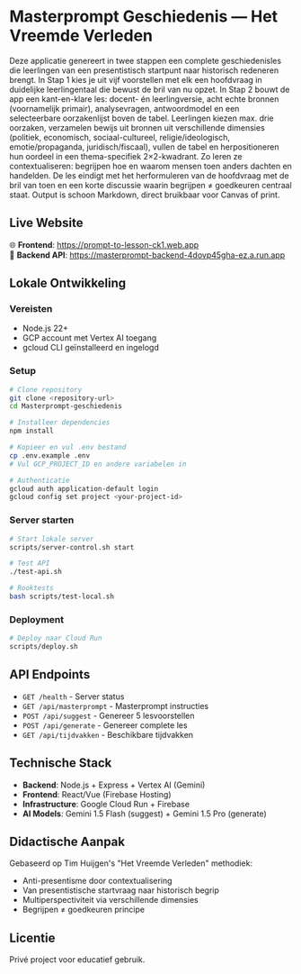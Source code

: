 # Masterprompt Geschiedenis — Het Vreemde Verleden

Deze applicatie genereert in twee stappen een complete geschiedenisles die leerlingen van een presentistisch startpunt naar historisch redeneren brengt. In Stap 1 kies je uit vijf voorstellen met elk een hoofdvraag in duidelijke leerlingentaal die bewust de bril van nu opzet. In Stap 2 bouwt de app een kant-en-klare les: docent- én leerlingversie, acht echte bronnen (voornamelijk primair), analysevragen, antwoordmodel en een selecteerbare oorzakenlijst boven de tabel. Leerlingen kiezen max. drie oorzaken, verzamelen bewijs uit bronnen uit verschillende dimensies (politiek, economisch, sociaal-cultureel, religie/ideologisch, emotie/propaganda, juridisch/fiscaal), vullen de tabel en herpositioneren hun oordeel in een thema-specifiek 2×2-kwadrant. Zo leren ze contextualiseren: begrijpen hoe en waarom mensen toen anders dachten en handelden. De les eindigt met het herformuleren van de hoofdvraag met de bril van toen en een korte discussie waarin begrijpen ≠ goedkeuren centraal staat. Output is schoon Markdown, direct bruikbaar voor Canvas of print.

## Live Website

🌐 **Frontend**: https://prompt-to-lesson-ck1.web.app  
🔧 **Backend API**: https://masterprompt-backend-4dovp45gha-ez.a.run.app

## Lokale Ontwikkeling

### Vereisten
- Node.js 22+
- GCP account met Vertex AI toegang
- gcloud CLI geïnstalleerd en ingelogd

### Setup
```bash
# Clone repository
git clone <repository-url>
cd Masterprompt-geschiedenis

# Installeer dependencies
npm install

# Kopieer en vul .env bestand
cp .env.example .env
# Vul GCP_PROJECT_ID en andere variabelen in

# Authenticatie
gcloud auth application-default login
gcloud config set project <your-project-id>
```

### Server starten
```bash
# Start lokale server
scripts/server-control.sh start

# Test API
./test-api.sh

# Rooktests
bash scripts/test-local.sh
```

### Deployment
```bash
# Deploy naar Cloud Run
scripts/deploy.sh
```

## API Endpoints

- `GET /health` - Server status
- `GET /api/masterprompt` - Masterprompt instructies
- `POST /api/suggest` - Genereer 5 lesvoorstellen
- `POST /api/generate` - Genereer complete les
- `GET /api/tijdvakken` - Beschikbare tijdvakken

## Technische Stack

- **Backend**: Node.js + Express + Vertex AI (Gemini)
- **Frontend**: React/Vue (Firebase Hosting)
- **Infrastructure**: Google Cloud Run + Firebase
- **AI Models**: Gemini 1.5 Flash (suggest) + Gemini 1.5 Pro (generate)

## Didactische Aanpak

Gebaseerd op Tim Huijgen's "Het Vreemde Verleden" methodiek:
- Anti-presentisme door contextualisering
- Van presentistische startvraag naar historisch begrip
- Multiperspectiviteit via verschillende dimensies
- Begrijpen ≠ goedkeuren principe

## Licentie

Privé project voor educatief gebruik.
